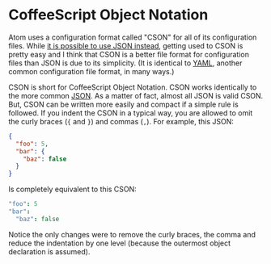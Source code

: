 # CoffeeScript Object Notation

Atom uses a configuration format called "CSON" for all of its configuration files. While [it is possible to use JSON instead][json-instead], getting used to CSON is pretty easy and I think that CSON is a better file format for configuration files than JSON is due to its simplicity. (It is identical to [YAML][yaml], another common configuration file format, in many ways.)

CSON is short for CoffeeScript Object Notation. CSON works identically to the more common [JSON][json]. As a matter of fact, almost all JSON is valid CSON. But, CSON can be written more easily and compact if a simple rule is followed. If you indent the CSON in a typical way, you are allowed to omit the curly braces (`{` and `}`) and commas (`,`). For example, this JSON:

```json
{
  "foo": 5,
  "bar": {
    "baz": false
  }
}
```

Is completely equivalent to this CSON:

```coffeescript
"foo": 5
"bar":
  "baz": false
```

Notice the only changes were to remove the curly braces, the comma and reduce the indentation by one level (because the outermost object declaration is assumed).

[json]: http://json.org/
[json-instead]: /big-book-of-atom/appendices/using-javascript-and-json.html
[yaml]: http://www.yaml.org/
